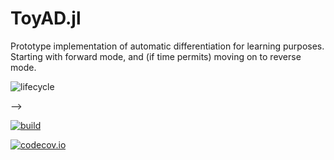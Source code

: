 # ToyAD.jl

Prototype implementation of automatic differentiation for learning purposes. Starting with forward mode, and (if time permits) moving on to reverse mode. 

<!-- Tidyverse lifecycle badges, see https://www.tidyverse.org/lifecycle/ Uncomment or delete as needed. -->
![lifecycle](https://img.shields.io/badge/lifecycle-experimental-orange.svg)
<!-- ![lifecycle](https://img.shields.io/badge/lifecycle-maturing-blue.svg) -->
<!-- ![lifecycle](https://img.shields.io/badge/lifecycle-stable-green.svg) -->
<!-- ![lifecycle](https://img.shields.io/badge/lifecycle-retired-orange.svg) -->
<!-- ![lifecycle](https://img.shields.io/badge/lifecycle-archived-red.svg) -->
<!-- ![lifecycle](https://img.shields.io/badge/lifecycle-dormant-blue.svg) --> -->

[![build](https://github.com/doorisajar/ToyAD.jl/workflows/CI/badge.svg)](https://github.com/doorisajar/ToyAD.jl/actions?query=workflow%3ACI)
<!-- travis-ci.com badge, uncomment or delete as needed, depending on whether you are using that service. -->
<!-- [![Build Status](https://travis-ci.com/doorisajar/ToyAD.jl.svg?branch=master)](https://travis-ci.com/doorisajar/ToyAD.jl) -->
<!-- Coverage badge on codecov.io, which is used by default. -->
[![codecov.io](http://codecov.io/github/doorisajar/ToyAD.jl/coverage.svg?branch=master)](http://codecov.io/github/doorisajar/ToyAD.jl?branch=master)
<!-- Documentation -- uncomment or delete as needed -->
<!--
[![Documentation](https://img.shields.io/badge/docs-stable-blue.svg)](https://doorisajar.github.io/ToyAD.jl/stable)
[![Documentation](https://img.shields.io/badge/docs-master-blue.svg)](https://doorisajar.github.io/ToyAD.jl/dev)
-->
<!-- Aqua badge, see test/runtests.jl -->
<!-- [![Aqua QA](https://raw.githubusercontent.com/JuliaTesting/Aqua.jl/master/badge.svg)](https://github.com/JuliaTesting/Aqua.jl) -->
